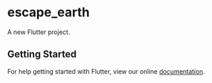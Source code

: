 # escape_earth

A new Flutter project.

## Getting Started

For help getting started with Flutter, view our online
[documentation](https://flutter.io/).
